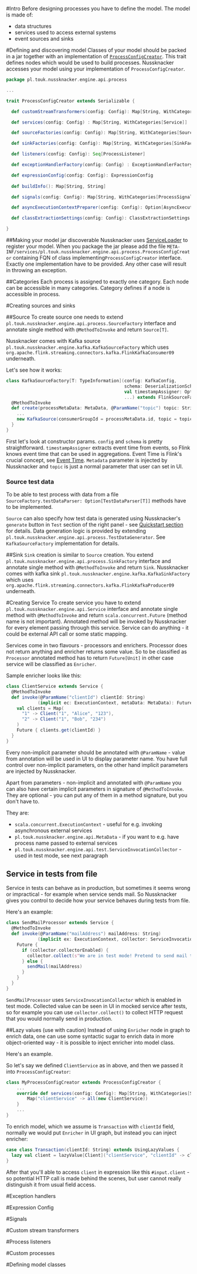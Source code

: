 #Intro
Before designing processes you have to define the model. The model is made of:
- data structures
- services used to access external systems
- event sources and sinks

#Defining and discovering model
Classes of your model should be packed in a jar together with an implementation of [`ProcessConfigCreator`](https://github.com/TouK/nussknacker/blob/master/engine/api/src/main/scala/pl/touk/nussknacker/engine/api/process/ProcessConfigCreator.scala). This trait defines nodes which would be used to build processes. Nussknacker accesses your model using your implementation of `ProcessConfigCreator`.

```scala
package pl.touk.nussknacker.engine.api.process

...

trait ProcessConfigCreator extends Serializable {

  def customStreamTransformers(config: Config): Map[String, WithCategories[CustomStreamTransformer]]

  def services(config: Config) : Map[String, WithCategories[Service]]

  def sourceFactories(config: Config): Map[String, WithCategories[SourceFactory[_]]]

  def sinkFactories(config: Config): Map[String, WithCategories[SinkFactory]]

  def listeners(config: Config): Seq[ProcessListener]

  def exceptionHandlerFactory(config: Config) : ExceptionHandlerFactory

  def expressionConfig(config: Config): ExpressionConfig
  
  def buildInfo(): Map[String, String]

  def signals(config: Config): Map[String, WithCategories[ProcessSignalSender]]

  def asyncExecutionContextPreparer(config: Config): Option[AsyncExecutionContextPreparer] = None

  def classExtractionSettings(config: Config): ClassExtractionSettings = ClassExtractionSettings.Default

}
```

##Making your model jar discoverable
Nussknacker uses [ServiceLoader](https://docs.oracle.com/javase/8/docs/api/java/util/ServiceLoader.html) to register your model. When you package the jar please add the file `META-INF/services/pl.touk.nussknacker.engine.api.process.ProcessConfigCreator` containing FQN of class implementing`ProcessConfigCreator` interface. Exactly one implementation have to be provided. Any other case will result in throwing an exception.

##Categories
Each process is assigned to exactly one category. Each node can be accessible in many categories. Category defines if a node is accessible in process. 

#Creating sources and sinks

##Source
To create source one needs to extend `pl.touk.nussknacker.engine.api.process.SourceFactory` interface and annotate single method with `@MethodToInvoke` and return `Source[T]`.

Nussknacker comes with Kafka source `pl.touk.nussknacker.engine.kafka.KafkaSourceFactory` which uses `org.apache.flink.streaming.connectors.kafka.FlinkKafkaConsumer09` underneath. 


Let's see how it works:
```scala
class KafkaSourceFactory[T: TypeInformation](config: KafkaConfig,
                                             schema: DeserializationSchema[T],
                                             val timestampAssigner: Option[TimestampAssigner[T]],
                                             ...) extends FlinkSourceFactory[T] with Serializable {
  @MethodToInvoke
  def create(processMetaData: MetaData, @ParamName("topic") topic: String): Source[T] with TestDataGenerator = {
    ...
    new KafkaSource(consumerGroupId = processMetaData.id, topic = topic)
  }
}
```

First let's look at constructor params. `config` and `schema` is pretty straightforward. `timestampAssigner` extracts event time from events, so Flink knows event time that can be used in aggregations. Event Time is Flink's crucial concept, see [Event Time](https://ci.apache.org/projects/flink/flink-docs-release-{{book.flinkMajorVersion}}/dev/event_time.html). 
`Metadata` parameter is injected by Nussknacker and `topic` is just a normal parameter that user can set in UI.

### Source test data
To be able to test process with data from a file `SourceFactory.testDataParser: Option[TestDataParser[T]]` methods have to be implemented.

`Source` can also specify how test data is generated using Nussknacker's `generate` button in `Test` section of the right panel - see [Quickstart section](Quickstart.md) for details. Data generation logic is provided by extending `pl.touk.nussknacker.engine.api.process.TestDataGenerator`. See `KafkaSourceFactory` implementation for details.

##Sink
`Sink` creation is similar to `Source` creation. You extend `pl.touk.nussknacker.engine.api.process.SinkFactory` interface and annotate single method with `@MethodToInvoke` and return `Sink`. Nussknacker comes with kafka sink `pl.touk.nussknacker.engine.kafka.KafkaSinkFactory` which uses `org.apache.flink.streaming.connectors.kafka.FlinkKafkaProducer09` underneath. 

#Creating Service
To create service you have to extend `pl.touk.nussknacker.engine.api.Service` interface and annotate single method with `@MethodToInvoke` and return `scala.concurrent.Future` (method name is not important). Annotated method will be invoked by Nussknacker for every element passing through this service. Service can do anything - it could be external API call or some static mapping.

Services come in two flavours - processors and enrichers. Processor does not return anything and enricher returns some value. So to be classified as `Processor` annotated method has to return `Future[Unit]` in other case service will be classified as `Enricher`.

Sample enricher looks like this:
```scala
class ClientService extends Service {
  @MethodToInvoke
  def invoke(@ParamName("clientId") clientId: String)
            (implicit ec: ExecutionContext, metaData: MetaData): Future[Client] = {
    val clients = Map(
      "1" -> Client("1", "Alice", "123"), 
      "2" -> Client("1", "Bob", "234") 
    )
    Future { clients.get(clientId) }
  }
}
```
Every non-implicit parameter should be annotated with `@ParamName` - value from annotation will be used in UI to display parameter name. You have full control over non-implicit parameters, on the other hand implicit parameters are injected by Nussknacker.

Apart from parameters - non-implicit and annotated with `@ParamName` you can also have certain implicit parameters in signature of `@MethodToInvoke`. They are optional - you can put any of them in a method signature, but you don't have to.

They are:
* `scala.concurrent.ExecutionContext` - useful for e.g. invoking asynchronous external services
* `pl.touk.nussknacker.engine.api.MetaData` - if you want to e.g. have process name passed to external services
* `pl.touk.nussknacker.engine.api.test.ServiceInvocationCollector` - used in test mode, see next paragraph

## Service in tests from file
Service in tests can behave as in production, but sometimes it seems wrong or impractical - for example when service sends mail. So Nussknacker gives you control to decide how your service behaves during tests from file.

Here's an example:

```scala
class SendMailProcessor extends Service {
  @MethodToInvoke
  def invoke(@ParamName("mailAddress") mailAddress: String)
            (implicit ex: ExecutionContext, collector: ServiceInvocationCollector): Future[Unit] = {
    Future {
      if (collector.collectorEnabled) {
        collector.collect(s"We are in test mode! Pretend to send mail to ${mailAddress}")
      } else {
        sendMail(mailAddress)
      }
    }
  }
}
```

`SendMailProcessor` uses `ServiceInvocationCollector` which is enabled in test mode. 
Collected value can be seen in UI in mocked service after tests, so for example you can use `collector.collect()` to collect HTTP request that you would normally send in production.

##Lazy values (use with caution)
Instead of using `Enricher` node in graph to enrich data, one can use some syntactic sugar to enrich data in more object-oriented way - it is possible to inject enricher into model class. 

Here's an example.

So let's say we defined `ClientService` as in above, and then we passed it into `ProcessConfigCreator`:
```scala
class MyProcessConfigCreator extends ProcessConfigCreator {
    ...
    override def services(config: Config): Map[String, WithCategories[Service]] = {
        Map("clientService" -> all(new ClientService))
    }
    ...
}
```
To enrich model, which we assume is `Transaction` with `clientId` field, normally we would put `Enricher` in UI graph, but instead you can inject enricher:
```scala
case class Transaction(clientId: String) extends UsingLazyValues {
  lazy val client = lazyValue[Client]("clientService", "clientId" -> clientId)
}
```
After that you'll able to access `client` in expression like this `#input.client` - so potential HTTP call is made behind the scenes, but user cannot really distinguish it from usual field access. 

#Exception handlers

#Expression Config

#Signals

#Custom stream transformers

#Process listeners

#Custom processes

#Defining model classes